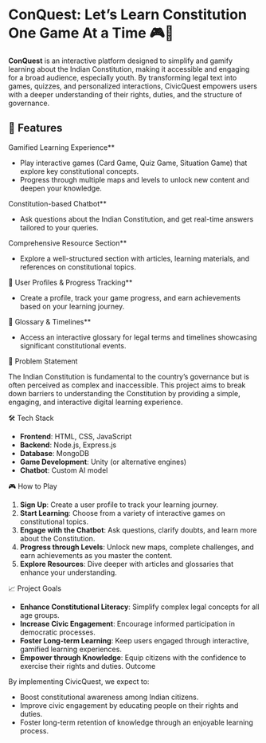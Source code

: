 
# ConQuest: Let’s Learn Constitution One Game At a Time 🎮📜


**ConQuest** is an interactive platform designed to simplify and gamify learning about the Indian Constitution, making it accessible and engaging for a broad audience, especially youth. By transforming legal text into games, quizzes, and personalized interactions, CivicQuest empowers users with a deeper understanding of their rights, duties, and the structure of governance.

## 🚀 Features
Gamified Learning Experience**
  - Play interactive games (Card Game, Quiz Game, Situation Game) that explore key constitutional concepts.
  - Progress through multiple maps and levels to unlock new content and deepen your knowledge.
  
   Constitution-based Chatbot**
  - Ask questions about the Indian Constitution, and get real-time answers tailored to your queries.

   Comprehensive Resource Section**
  - Explore a well-structured section with articles, learning materials, and references on constitutional topics.

👤 User Profiles & Progress Tracking**
  - Create a profile, track your game progress, and earn achievements based on your learning journey.

📜 Glossary & Timelines**
  - Access an interactive glossary for legal terms and timelines showcasing significant constitutional events.

 🎯 Problem Statement


The Indian Constitution is fundamental to the country’s governance but is often perceived as complex and inaccessible. This project aims to break down barriers to understanding the Constitution by providing a simple, engaging, and interactive digital learning experience.

🛠️ Tech Stack

- **Frontend**: HTML, CSS, JavaScript
- **Backend**: Node.js, Express.js
- **Database**: MongoDB
- **Game Development**: Unity (or alternative engines)
- **Chatbot**: Custom AI model

 🎮 How to Play

1. **Sign Up**: Create a user profile to track your learning journey.
2. **Start Learning**: Choose from a variety of interactive games on constitutional topics.
3. **Engage with the Chatbot**: Ask questions, clarify doubts, and learn more about the Constitution.
4. **Progress through Levels**: Unlock new maps, complete challenges, and earn achievements as you master the content.
5. **Explore Resources**: Dive deeper with articles and glossaries that enhance your understanding.

 📈 Project Goals

- **Enhance Constitutional Literacy**: Simplify complex legal concepts for all age groups.
- **Increase Civic Engagement**: Encourage informed participation in democratic processes.
- **Foster Long-term Learning**: Keep users engaged through interactive, gamified learning experiences.
- **Empower through Knowledge**: Equip citizens with the confidence to exercise their rights and duties.
 Outcome

By implementing CivicQuest, we expect to:
- Boost constitutional awareness among Indian citizens.
- Improve civic engagement by educating people on their rights and duties.
- Foster long-term retention of knowledge through an enjoyable learning process.
